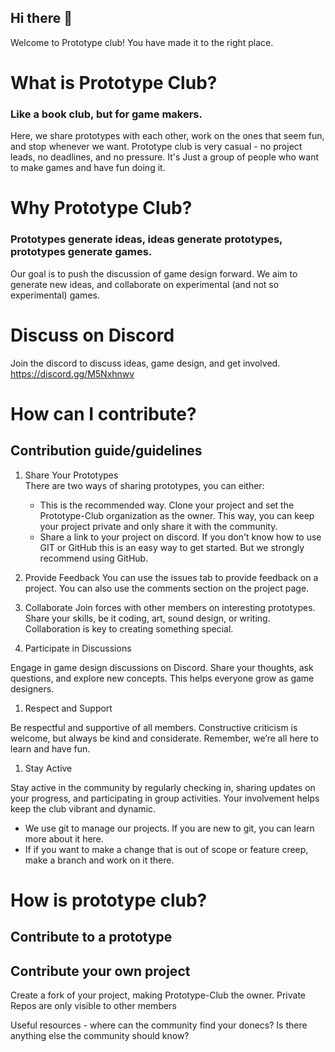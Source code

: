 ## Hi there 👋
Welcome to Prototype club! You have made it to the right place.

# What is Prototype Club?
### Like a book club, but for game makers. <br>
Here, we share prototypes with each other, work on the ones that seem fun, and stop whenever we want. Prototype club is very casual - no project leads, no deadlines, and no pressure. It's Just a group of people who want to make games and have fun doing it.  

# Why Prototype Club?
### Prototypes generate ideas, ideas generate prototypes, prototypes generate games. <br>
Our goal is to push the discussion of game design forward. We aim to generate new ideas, and collaborate on experimental (and not so experimental) games.

# Discuss on Discord
Join the discord to discuss ideas, game design, and get involved. <br>
https://discord.gg/M5Nxhnwv


# How can I contribute?
## Contribution guide/guidelines 


1. Share Your Prototypes <br>
  There are two ways of sharing prototypes, you can either: 
   * This is the recommended way. Clone your project and set the Prototype-Club organization as the owner. This way, you can keep your project private and only share it with the community.
   * Share a link to your project on discord. If you don't know how to use GIT or GitHub this is an easy way to get started. But we strongly recommend using GitHub.

1. Provide Feedback
    You can use the issues tab to provide feedback on a project. You can also use the comments section on the project page.

1. Collaborate
  Join forces with other members on interesting prototypes. Share your skills, be it coding, art, sound design, or writing. Collaboration is key to creating something special.
1. Participate in Discussions

Engage in game design discussions on Discord. Share your thoughts, ask questions, and explore new concepts. This helps everyone grow as game designers.

1. Respect and Support

Be respectful and supportive of all members. Constructive criticism is welcome, but always be kind and considerate. Remember, we’re all here to learn and have fun.

1. Stay Active

Stay active in the community by regularly checking in, sharing updates on your progress, and participating in group activities. Your involvement helps keep the club vibrant and dynamic.

- We use git to manage our projects. If you are new to git, you can learn more about it here.
- If if you want to make a change that is out of scope or feature creep, make a branch and work on it there.




# How is prototype club? 
## Contribute to a prototype
## Contribute your own project
Create a fork of your project, making Prototype-Club the owner.
Private Repos are only visible to other members


Useful resources - where can the community find your donecs? Is there anything else the community should know?
